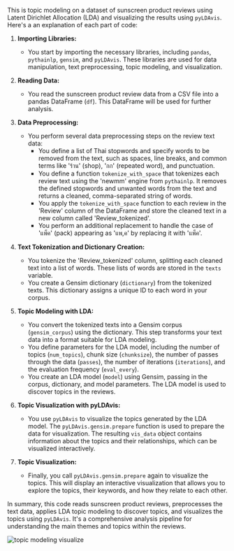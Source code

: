 This is topic modeling on a dataset of sunscreen product reviews using Latent Dirichlet Allocation (LDA) and visualizing the results using `pyLDAvis`. Here's a an explanation of each part of code:

1. **Importing Libraries:**
   - You start by importing the necessary libraries, including `pandas`, `pythainlp`, `gensim`, and `pyLDAvis`. These libraries are used for data manipulation, text preprocessing, topic modeling, and visualization.

2. **Reading Data:**
   - You read the sunscreen product review data from a CSV file into a pandas DataFrame (`df`). This DataFrame will be used for further analysis.

3. **Data Preprocessing:**
   - You perform several data preprocessing steps on the review text data:
     - You define a list of Thai stopwords and specify words to be removed from the text, such as spaces, line breaks, and common terms like 'ร้าน' (shop), 'กก' (repeated word), and punctuation.
     - You define a function `tokenize_with_space` that tokenizes each review text using the 'newmm' engine from `pythainlp`. It removes the defined stopwords and unwanted words from the text and returns a cleaned, comma-separated string of words.
     - You apply the `tokenize_with_space` function to each review in the 'Review' column of the DataFrame and store the cleaned text in a new column called 'Review_tokenized'.
     - You perform an additional replacement to handle the case of 'แพ็ค' (pack) appearing as 'แพ,ค' by replacing it with 'แพ็ค'.

4. **Text Tokenization and Dictionary Creation:**
   - You tokenize the 'Review_tokenized' column, splitting each cleaned text into a list of words. These lists of words are stored in the `texts` variable.
   - You create a Gensim dictionary (`dictionary`) from the tokenized texts. This dictionary assigns a unique ID to each word in your corpus.

5. **Topic Modeling with LDA:**
   - You convert the tokenized texts into a Gensim corpus (`gensim_corpus`) using the dictionary. This step transforms your text data into a format suitable for LDA modeling.
   - You define parameters for the LDA model, including the number of topics (`num_topics`), chunk size (`chunksize`), the number of passes through the data (`passes`), the number of iterations (`iterations`), and the evaluation frequency (`eval_every`).
   - You create an LDA model (`model`) using Gensim, passing in the corpus, dictionary, and model parameters. The LDA model is used to discover topics in the reviews.

6. **Topic Visualization with pyLDAvis:**
   - You use `pyLDAvis` to visualize the topics generated by the LDA model. The `pyLDAvis.gensim.prepare` function is used to prepare the data for visualization. The resulting `vis_data` object contains information about the topics and their relationships, which can be visualized interactively.

7. **Topic Visualization:**
   - Finally, you call `pyLDAvis.gensim.prepare` again to visualize the topics. This will display an interactive visualization that allows you to explore the topics, their keywords, and how they relate to each other.

In summary, this code reads sunscreen product reviews, preprocesses the text data, applies LDA topic modeling to discover topics, and visualizes the topics using `pyLDAvis`. It's a comprehensive analysis pipeline for understanding the main themes and topics within the reviews.

![topic modeling visualize](https://github.com/Toeyeses/Customer_Analytics/assets/128026055/8795b10f-ef7d-47e2-9d8b-b4cf14fd76b5)
